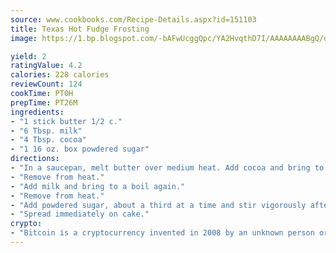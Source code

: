 ```yaml
---
source: www.cookbooks.com/Recipe-Details.aspx?id=151103
title: Texas Hot Fudge Frosting
image: https://1.bp.blogspot.com/-bAFwUcggQpc/YA2HvqthD7I/AAAAAAAABgQ/dGGityjUeSk5WIgvhJroHVt7XYoXF2qygCLcBGAsYHQ/s320/10.png

yield: 2
ratingValue: 4.2
calories: 228 calories
reviewCount: 124
cookTime: PT0H
prepTime: PT26M
ingredients:
- "1 stick butter 1/2 c."
- "6 Tbsp. milk"
- "4 Tbsp. cocoa"
- "1 16 oz. box powdered sugar"
directions:
- "In a saucepan, melt butter over medium heat. Add cocoa and bring to a quick boil."
- "Remove from heat."
- "Add milk and bring to a boil again."
- "Remove from heat."
- "Add powdered sugar, about a third at a time and stir vigorously after each addition, until mixed thoroughly it will be thick."
- "Spread immediately on cake."
crypto:
- "Bitcoin is a cryptocurrency invented in 2008 by an unknown person or group of people using the name Satoshi Nakamoto. The currency began use in 2009 when its implementation was released as open-source software. Bitcoin is a decentralized digital currency, without a central bank or single administrator that can be sent from user to user on the peer-to-peer bitcoin network without the need for intermediaries. Transactions are verified by network nodes through cryptography and recorded in a public distributed ledger called a blockchain. Bitcoins are created as a reward for a process known as mining. They can be exchanged for other currencies, products, and services. Research produced by the University of Cambridge estimated that in 2017, there were 2.9 to 5.8 million unique users using a cryptocurrency wallet, most of them using bitcoin."
---
```

